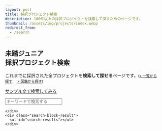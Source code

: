 ```yaml
---
layout: post
title: 採択プロジェクト検索
description: 100件以上の採択プロジェクトを検索して探すためのページです。
thumbnail: /assets/img/projects/index.webp
redirect_from:
  - /search
---
```


<div class="projects">
  <h2 id='search'>
    <a href='#search'><i class="fa-regular fa-magnifying-glass"></i></a>
    未踏ジュニア<br>
    採択プロジェクト検索
  </h2>
  <p>
    これまでに採択された全プロジェクトを<b>検索して探せる</b>ページです。<small>(<a href='/projects'>&raquo; 一覧から探す</a>&nbsp;&nbsp;&nbsp;&nbsp;&nbsp;<a href='/projects/showcase'>&raquo; 図鑑から探す</a>)</small>
  </p>

  <a href="#" class="button" id="category-link">サンプル文で検索してみる</a>

  <!-- Project Search -->
  <div class="search-position">
    <div class="search-block">
      <div class="search-block-input">
	<span class="search-icon"></span>
      </div>
      <input id="search-input" class="search-input" type="text" name="" value="" placeholder="キーワードで検索する" >

    </div>
    <div class="search-block-result">
      <ul id="search-results"></ul>
    </div>
  </div>

  <!-- Project Search -->
  <script src="/assets/js/simple-jekyll-search.js"></script>
  <script type="text/javascript">
   let placeholder_text = 'キーワードで検索する (例: ';
   const categories = ['自作', 'LINE', '言語', 'ゲーム', '学習', 'VR', 'Web', 'アプリ', 'SNS', 'デザイン',
		       '音', 'ツール', 'OS', '3D', '自動', '教育', 'IoT', '生体', '脆弱性', 'ブロック',
                       '暗号', '学校', '学生', '美容', '動画', '環境', '電磁', 'デバイス', '単語', '危険',
		       '2016', '2022', '生成', 'AI', 'ゆっくり', 'エンジン', 'モーター', '会議', '制御',
                       '小説', '支援', '2024', '最適化', '生物', '予測', 'LLM', '食材', '色', '作文', '練習'];

   // Durstenfeld Shuffle Algorithm
   // https://ja.wikipedia.org/wiki/フィッシャー–イェーツのシャッフル
   for (i=categories.length; 1<i ; i--) {
     j = Math.floor(Math.random() * i);
     [categories[j], categories[i-1]] = [categories[i-1], categories[j]];
   }
   placeholder_text += categories[0] + ", " + categories[1] + ", " + categories[2] + ")";
   document.getElementById("search-input").placeholder = placeholder_text;

   const sjs = SimpleJekyllSearch({
     searchInput:          document.getElementById('search-input'),
     resultsContainer:     document.getElementById('search-results'),
     json:                 '/projects/search.json',
     limit:                20,

     // JSONの読み込み完了後に success コールバック内で検索処理を実行する
     success: function() {
       const queryParamValue = getQueryParam('q');
       if (queryParamValue) {
         //setInputValue('search-input', queryParamValue);
	 document.getElementById('search-input').value = queryParamValue;
	 this.search(queryParamValue);
       }
     },

     exclude:              ['assets', 'img', 'webp', 'projects'],
     searchResultTemplate: '<li><img class="lazyload" data-src="{thumbnail}" loading="lazy"><a href="{permalink}">{title}</a> <small>by {creators} / {mentor}PM</small><br><code>{description}</code></li>',
     // debounceTime:         400,
     noResultsText:        '検索結果が見つかりませんでした。'
   });

   function getQueryParam(name) {
     const  urlSearchParams = new URLSearchParams(window.location.search);
     return urlSearchParams.get(name);
   }

   function setInputValue(id, value) {
     const inputElement = document.getElementById(id);
     if (inputElement) {
       inputElement.value = value;
       sjs.search(value);
     }
   }

   function updateURL(paramName, paramValue) {
     const url = new URL(window.location.href);
     url.searchParams.set(paramName, paramValue);
     history.replaceState(null, '', url.toString());
   }

   function handleClick() {
     const randomCategory = categories[Math.floor(Math.random() * categories.length)];
     setInputValue('search-input', randomCategory);
     updateURL('q', randomCategory);
   }

   window.addEventListener('load', () => {
     const searchInput  = document.getElementById('search-input');
     const categoryLink = document.getElementById('category-link');

     if (searchInput) {
       searchInput.addEventListener('input', (event) => {
	 const inputValue = event.target.value;
	 updateURL('q', inputValue);
       });
     }

     if (categoryLink) {
       categoryLink.addEventListener('click', (event) => {
	 event.preventDefault();
	 handleClick();
       });
     }
   });

  </script>
</div>
